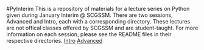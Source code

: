 #PyInterim
This is a repository of materials for a lecture series on Python given during January Interim @ SCGSSM. There are two sessions, Advanced and Intro, each with a corresponding directory.
These lectures are not offical classes offered by SCGSSM and are student-taught. For more information on each session, please see the README files in their respective directories. 
[Intro](./Intro/README.md)
[Advanced](./Advanced/README.md)
